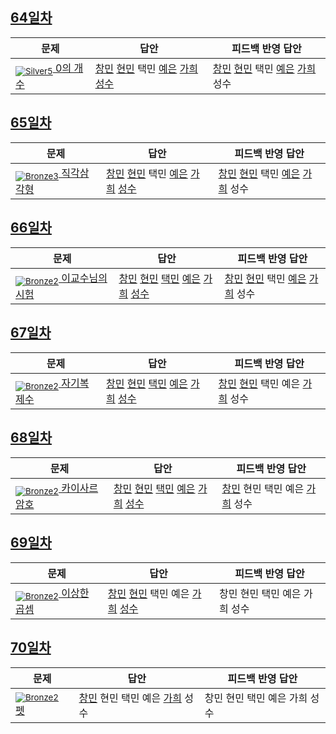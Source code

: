 [Unrated]: https://user-images.githubusercontent.com/33937365/126247607-85783912-c11a-4d50-ac36-8cc7dcb75cd2.png
[Bronze5]: https://user-images.githubusercontent.com/33937365/126247611-e362d727-17a4-4737-a232-5827e185ab7c.png
[Bronze4]: https://user-images.githubusercontent.com/33937365/126247612-89cbc675-e1d4-43a2-950b-1cb014dca697.png
[Bronze3]: https://user-images.githubusercontent.com/33937365/126247613-b8408610-7bc4-40f8-804f-a30a45ddbb68.png
[Bronze2]: https://user-images.githubusercontent.com/33937365/126247614-d85dc6ff-a520-4c00-82bd-eb593b156bd8.png
[Bronze1]: https://user-images.githubusercontent.com/33937365/126247616-04b2ab30-9891-4b7b-8cb4-38e99b97e834.png
[Silver5]: https://user-images.githubusercontent.com/33937365/126247618-38c5c905-672b-4d75-808e-8a7d45ea577d.png
[Silver4]: https://user-images.githubusercontent.com/33937365/126247620-ba2d1b96-b0aa-4b88-80c5-71569c69bbc3.png
[Silver3]: https://user-images.githubusercontent.com/33937365/126247621-1b55b7f4-3a79-4348-8a63-f00c1813853e.png
[Silver2]: https://user-images.githubusercontent.com/33937365/126247622-a83b30a9-6618-4593-b775-6f6730afd3f6.png
[Silver1]: https://user-images.githubusercontent.com/33937365/126247625-8d82f8ab-6f95-4ef8-a243-be31f548596e.png

## [64일차](Day64)

| 문제                 | 답안 | 피드백 반영 답안 |
| -------------------- | ---- | ---------------- |
| [<sub>![Silver5]</sub> 0의 개수](https://www.acmicpc.net/problem/11170) | [창민](Day64/shm_11170.java) [현민](Day64/shm_11170.java) 택민 [예은](Day64/lye_11170.py) [가희](Day64/kkh_11170.py) [성수](Day64/ass_11170.java) | [창민](Day64/shm_11170.java) [현민](Day64/shm_11170.java) 택민 [예은](Day64/lye_11170.py) [가희](Day64/kkh_11170.py) 성수             |

## [65일차](Day65)

| 문제                 | 답안 | 피드백 반영 답안 |
| -------------------- | ---- | ---------------- |
| [<sub>![Bronze3]</sub> 직각삼각형](https://www.acmicpc.net/problem/4153) | [창민](Day65/kcm_4153.java) [현민](Day65/shm_4153.java) 택민 [예은](Day65/lye_4153.py) [가희](Day65/kkh_4153.java) [성수](Day65/ass_4153.java) | [창민](Day65/kcm_fb_4153.java) [현민](Day65/shm_4153.java) 택민 [예은](Day65/lye_4153.py) [가희](Day65/kkh_fb_4153.java) 성수             |

## [66일차](Day66)

| 문제                 | 답안 | 피드백 반영 답안 |
| -------------------- | ---- | ---------------- |
| [<sub>![Bronze2]</sub> 이교수님의 시험](https://www.acmicpc.net/problem/10874) | [창민](Day66/kcm_10874.java) [현민](Day66/shm_10874.java) [택민](Day66/jtm_10874.java) [예은](Day66/lye_10874.py) [가희](Day66/kkh_10874.py) [성수](Day66/ass_10874.java) | [창민](Day66/kcm_10874.java) [현민](Day66/shm_10874.java) 택민 [예은](Day66/lye_10874_fb.py) [가희](Day66/kkh_10874.py) 성수             |

## [67일차](Day67)

| 문제                 | 답안 | 피드백 반영 답안 |
| -------------------- | ---- | ---------------- |
| [<sub>![Bronze2]</sub> 자기복제수](https://www.acmicpc.net/problem/2028) | [창민](Day67/kcm_2028.java) [현민](Day67/shm_2028.java) [택민](Day67/jtm_2028.java) [예은](Day67/lye_2028.py) [가희](Day67/kkh_2028.java) [성수](Day67/ass_2028.java) | [창민](Day67/kcm_2028.java) [현민](Day67/shm_2028.java) 택민 예은 [가희](Day67/kkh_2028.java) 성수             |

## [68일차](Day68)

| 문제                 | 답안 | 피드백 반영 답안 |
| -------------------- | ---- | ---------------- |
| [<sub>![Bronze2]</sub> 카이사르 암호](https://www.acmicpc.net/problem/5598) | [창민](Day68/kcm_5598.java) [현민](Day68/shm_5598.java) [택민](Day68/jtm_5598.java) [예은](Day68/lye_5598.py) [가희](Day68/kkh_5598.java) [성수](Day68/ass_5598.java) | [창민](Day68/kcm_5598.java) 현민 택민 예은 [가희](Day68/kkh_5598.java) 성수             |

## [69일차](Day69)

| 문제                 | 답안 | 피드백 반영 답안 |
| -------------------- | ---- | ---------------- |
| [<sub>![Bronze2]</sub> 이상한 곱셈](https://www.acmicpc.net/problem/1225) | [창민](Day69/kcm_1225.java) [현민](Day69/shm_1225.java) 택민 예은 [가희](Day69/kkh_1225.java) [성수](Day69/ass_1225.java) | 창민 현민 택민 예은 가희 성수             |

## [70일차](Day70)

| 문제                 | 답안 | 피드백 반영 답안 |
| -------------------- | ---- | ---------------- |
| [<sub>![Bronze2]</sub> 펫](https://www.acmicpc.net/problem/1362) | [창민](Day70/kcm_1362.java) 현민 택민 예은 [가희](Day70/kkh_1362.java) 성수 | 창민 현민 택민 예은 가희 성수             |
